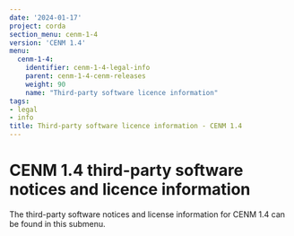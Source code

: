 ```yaml
---
date: '2024-01-17'
project: corda
section_menu: cenm-1-4
version: 'CENM 1.4'
menu:
  cenm-1-4:
    identifier: cenm-1-4-legal-info
    parent: cenm-1-4-cenm-releases
    weight: 90
    name: "Third-party software licence information"
tags:
- legal
- info
title: Third-party software licence information - CENM 1.4
---
```


# CENM 1.4 third-party software notices and licence information

The third-party software notices and license information for CENM 1.4 can be found in this submenu.